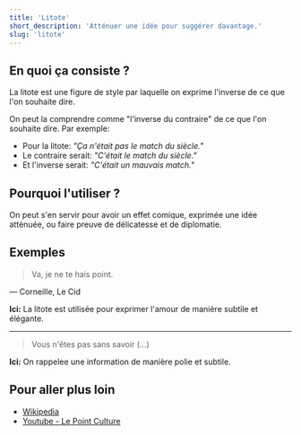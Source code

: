 ```yaml
---
title: 'Litote'
short_description: 'Atténuer une idée pour suggérer davantage.'
slug: 'litote'
---
```


## En quoi ça consiste ?

La litote est une figure de style par laquelle on exprime l'inverse de ce que l'on souhaite dire.

On peut la comprendre comme "l'inverse du contraire" de ce que l'on souhaite dire. Par exemple:

- Pour la litote: _"Ça n'était pas le match du siècle."_
- Le contraire serait: _"C'était le match du siècle."_
- Et l'inverse serait: _"C'était un mauvais match."_

## Pourquoi l'utiliser ?

On peut s'en servir pour avoir un effet comique, exprimée une idée atténuée, ou faire preuve de délicatesse et de diplomatie.

## Exemples

> Va, je ne te hais point.

— Corneille, Le Cid

**Ici:** La litote est utilisée pour exprimer l'amour de manière subtile et élégante.

---

> Vous n'êtes pas sans savoir (...)

**Ici:** On rappelee une information de manière polie et subtile.

## Pour aller plus loin

- [Wikipedia](https://fr.wikipedia.org/wiki/Litote)
- [Youtube - Le Point Culture](https://youtu.be/ByDNEsBNf24?t=207)
